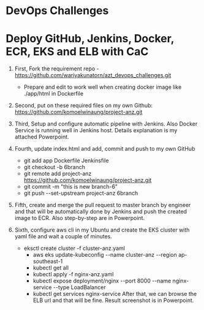 # DevOps Challenges
# Deploy GitHub, Jenkins, Docker, ECR, EKS and ELB with CaC

1. First, Fork the requirement repo - https://github.com/wariyakunatorn/azt_devops_challenges.git 
      * Prepare and edit to work well when creating docker image like ./app/html in Dockerfile

2. Second, put on these required files on my own Github: https://github.com/komoelwinaung/project-anz.git

3. Third, Setup and configure automatic pipeline with Jenkins. Also Docker Service is running well in Jenkins host. Details explanation is my attached Powerpoint.

4. Fourth, update index.html and add, commit and push to my own GitHub
      * git add app Dockerfile Jenkinsfile
      * git checkout -b 6branch
      * git remote add project-anz https://github.com/komoelwinaung/project-anz.git
      * git commit -m "this is new branch-6"
      * git push --set-upstream project-anz 6branch

5. Fifth, create and merge the pull request to master branch by engineer and that will be automatically done by Jenkins and push the created image to ECR. Also step-by-step are in Powerpoint.

6. Sixth, configure aws cli in my Ubuntu and create the EKS cluster with yaml file and wait a couple of minutes.
     * eksctl create cluster -f cluster-anz.yaml
       * aws eks update-kubeconfig --name cluster-anz --region ap-southeast-1
       * kubectl get all
       * kubectl apply -f nginx-anz.yaml
       * kubectl expose deployment/nginx --port 8000 --name nginx-service --type LoadBalancer
       * kubectl get services nginx-service
After that, we can browse the ELB url and that will be fine. Result screenshot is in Powerpoint.


